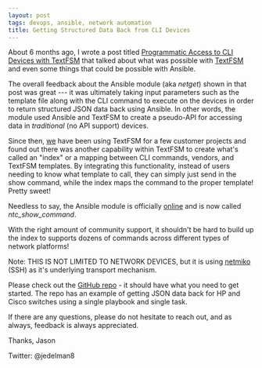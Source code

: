 ```yaml
---
layout: post
tags: devops, ansible, network automation
title: Getting Structured Data Back from CLI Devices
---
```


About 6 months ago, I wrote a post titled [Programmatic Access to CLI Devices with TextFSM](/home/programmatic-access-to-cli-devices-with-textfsm) that talked about what was possible with [TextFSM](http://code.google.com/p/textfsm/wiki/TextFSMHowto) and even some things that could be possible with Ansible.

The overall feedback about the Ansible module (aka *netget*) shown in that post was great --- it was ultimately taking input parameters such as the template file along with the CLI command to execute on the devices in order to return structured JSON data back using Ansible.  In other words, the module used Ansible and TextFSM to create a pseudo-API for accessing data in *traditional* (no API support) devices.

Since then, [we](http://networktocode.com) have been using TextFSM for a few customer projects and found out there was another capability within TextFSM to create what's called an "index" or a mapping between CLI commands, vendors, and TextFSM templates.  By integrating this functionality, instead of users needing to know what template to call, they can simply just send in the show command, while the index maps the command to the proper template!  Pretty sweet!

Needless to say, the Ansible module is officially [online](https://github.com/networktocode/ntc-ansible) and is now called *ntc_show_command*.

With the right amount of community support, it shouldn't be hard to build up the index to supports dozens of commands across different types of network platforms!  

Note: THIS IS NOT LIMITED TO NETWORK DEVICES, but it is using [netmiko](https://github.com/ktbyers/netmiko) (SSH) as it's underlying transport mechanism. 

Please check out the [GitHub repo](https://github.com/networktocode/ntc-ansible) - it should have what you need to get started.  The repo has an example of getting JSON data back for HP and Cisco switches using a single playbook and single task.

If there are any questions, please do not hesitate to reach out, and as always, feedback is always appreciated.

Thanks,
Jason

Twitter: @jedelman8

